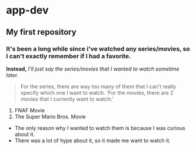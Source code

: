 # app-dev
My first repository
---
### It's been a long while since i've watched any series/movies, so I can't exactly remember if I had a favorite.
**Instead,**
*I'll just say the series/movies that I wanted to watch sometime later.*
> For the series, there are way too many of them that I can't really specify which one I want to watch.
'For the movies, there are 2 movies that I currently want to watch:'
1. FNAF Movie
2. The Super Mario Bros. Movie
- The only reason why I wanted to watch them is because I was curious about it.
- There was a lot of hype about it, so it made me want to watch it.
